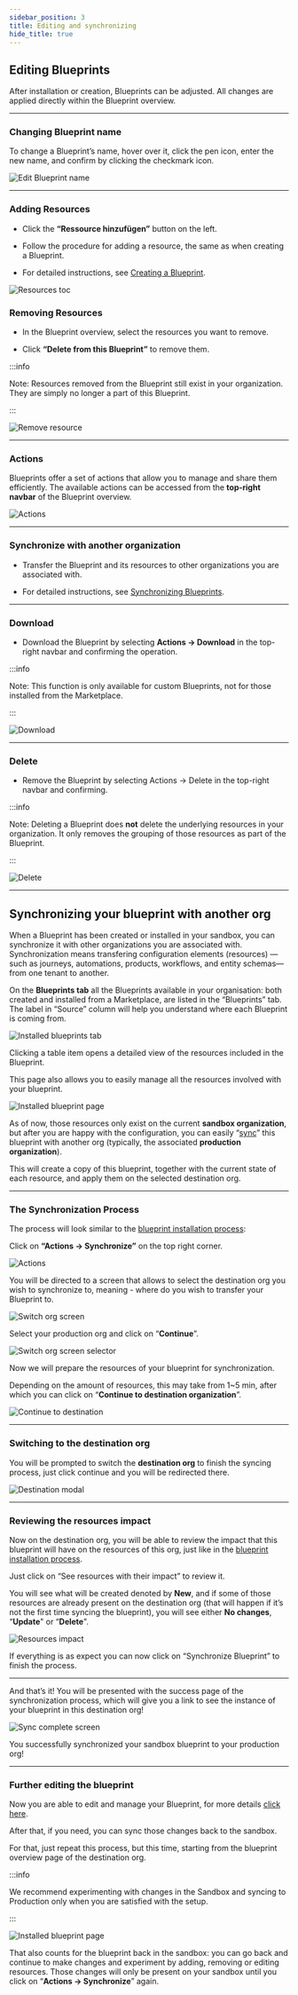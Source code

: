 ```yaml
---
sidebar_position: 3
title: Editing and synchronizing
hide_title: true
---
```


## Editing Blueprints 

After installation or creation, Blueprints can be adjusted. All changes are applied directly within the Blueprint overview.

---

### Changing Blueprint name

To change a Blueprint’s name, hover over it, click the pen icon, enter the new name, and confirm by clicking the checkmark icon.

![Edit Blueprint name](/img/blueprints/3-edit-blueprint-name.png)

---

### Adding Resources

- Click the **“Ressource hinzufügen”** button on the left.

- Follow the procedure for adding a resource, the same as when creating a Blueprint.

- For detailed instructions, see [Creating a Blueprint](/docs/blueprints/installing-a-blueprint#creation-of-custom-blueprint).


![Resources toc](/img/blueprints/3-resources-toc.png)

### Removing Resources

- In the Blueprint overview, select the resources you want to remove.

- Click **“Delete from this Blueprint”** to remove them.

:::info

Note: Resources removed from the Blueprint still exist in your organization. They are simply no longer a part of this Blueprint.

:::

![Remove resource](/img/blueprints/3-remove-resource.png)

---

### Actions

Blueprints offer a set of actions that allow you to manage and share them efficiently. The available actions can be accessed from the **top-right navbar** of the Blueprint overview.

![Actions](/img/blueprints/3-actions.png)

---

### Synchronize with another organization

- Transfer the Blueprint and its resources to other organizations you are associated with.

- For detailed instructions, see [Synchronizing Blueprints](#synchronizing-your-blueprint-with-another-org).

---

### Download

- Download the Blueprint by selecting **Actions → Download** in the top-right navbar and confirming the operation.

:::info

Note: This function is only available for custom Blueprints, not for those installed from the Marketplace.

:::

![Download](/img/blueprints/3-blueprint-download.png)

---

### Delete

- Remove the Blueprint by selecting Actions → Delete in the top-right navbar and confirming.

:::info

Note: Deleting a Blueprint does **not** delete the underlying resources in your organization. It only removes the grouping of those resources as part of the Blueprint.

:::

![Delete](/img/blueprints/3-blueprint-delete.png)

---

## Synchronizing your blueprint with another org

When a Blueprint has been created or installed in your sandbox, you can synchronize it with other organizations you are associated with. Synchronization means transfering configuration elements (resources) —such as journeys, automations, products, workflows, and entity schemas—from one tenant to another.

On the **Blueprints tab** all the Blueprints available in your organisation: both created and installed from a Marketplace, are listed in the “Blueprints” tab. The label in “Source” column will help you understand where each Blueprint is coming from.

![Installed blueprints tab](/img/blueprints/3-installed-blueprints-tab.png)

Clicking a table item opens a detailed view of the resources included in the Blueprint.

This page also allows you to easily manage all the resources involved with your blueprint.

![Installed blueprint page](/img/blueprints/3-installed-blueprint-page.png)

As of now, those resources only exist on the current **sandbox organization**, but after you are happy with the configuration, you can easily “[sync](#synchronizing-your-blueprint-with-another-org)” this blueprint with another org (typically, the associated **production organization**).

This will create a copy of this blueprint, together with the current state of each resource, and apply them on the selected destination org.

---

### The Synchronization Process

The process will look similar to the [blueprint installation process](/docs/blueprints/installing-a-blueprint):

Click on **“Actions → Synchronize”** on the top right corner.

![Actions](/img/blueprints/3-actions.png)

You will be directed to a screen that allows to select the destination org you wish to synchronize to, meaning - where do you wish to transfer your Blueprint to.

![Switch org screen](/img/blueprints/3-switch-org-screen.png)

Select your production org and click on “**Continue**”.

![Switch org screen selector](/img/blueprints/3-switch-org-screen-selector.png)

Now we will prepare the resources of your blueprint for synchronization.

Depending on the amount of resources, this may take from 1~5 min, after which you can click on “**Continue to destination organization**”.

![Continue to destination](/img/blueprints/3-continue-to-destination.png)

---

### Switching to the destination org

You will be prompted to switch the **destination org** to finish the syncing process, just click continue and you will be redirected there.

![Destination modal](/img/blueprints/3-destination-modal.png)

---

### Reviewing the resources impact


Now on the destination org, you will be able to review the impact that this blueprint will have on the resources of this org, just like in the [blueprint installation process](/docs/blueprints/installing-a-blueprint).

Just click on “See resources with their impact” to review it.


You will see what will be created denoted by **New**, and if some of those resources are already present on the destination org (that will happen if it’s not the first time syncing the blueprint), you will see either **No changes**,  “**Update**" or “**Delete**".

![Resources impact](/img/blueprints/3-resources-impact.png)

If everything is as expect you can now click on “Synchronize Blueprint” to finish the process.


---

And that’s it! 
You will be presented with the success page of the synchronization process, which will give you a link to see the instance of your blueprint in this destination org!

![Sync complete screen](/img/blueprints/3-sync-complete-screen.png)

You successfully synchronized your sandbox blueprint to your production org!

---

### Further editing the blueprint

Now you are able to edit and manage your Blueprint, for more details [click here](#editing-blueprints).

After that, if you need, you can sync those changes back to the sandbox.

For that, just repeat this process, but this time, starting from the blueprint overview page of the destination org.

:::info

We recommend experimenting with changes in the Sandbox and syncing to Production only when you are satisfied with the setup.

:::


![Installed blueprint page](/img/blueprints/3-installed-blueprint-page.png)


That also counts for the blueprint back in the sandbox: you can go back and continue to make changes and experiment by adding, removing or editing resources. Those changes will only be present on your sandbox until you click on “**Actions → Synchronize**” again.
